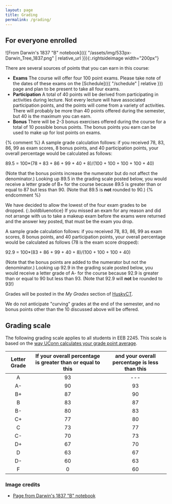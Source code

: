 ```yaml
---
layout: page
title: Grading
permalink: /grading/
---
```


## For everyone enrolled
![From Darwin's 1837 "B" notebook]({{ "/assets/img/533px-Darwin_Tree_1837.png" | relative_url }}){:.rightsideimage
 width="200px"}

There are several sources of points that you can earn in this course:
* **Exams** The course will offer four 100 point exams. Please take note of the dates of these exams on the [Schedule]({{ "/schedule" | relative }}) page and plan to be present to take all four exams. 
* **Participation** A total of 40 points will be derived from participating in activities during lecture. Not every lecture will have associated participation points, and the points will come from a variety of activities. There will probably be more than 40 points offered during the semester, but 40 is the maximum you can earn.
* **Bonus** There will be 2-3 bonus exercises offered during the course for a total of 10 possible bonus points. The bonus points you earn can be used to make up for lost points on exams. 

{% comment %}
A sample grade calculation follows: if you received 78, 83, 86, 99 as exam scores, 8 bonus points, and 40 participation points, your overall percentage would be calculated as follows: 

89.5 = 100*(78 + 83 + 86 + 99 + 40 + 8)/(100 + 100 + 100 + 100 + 40)

(Note that the bonus points increase the numerator but do not affect the denominator.) Looking up 89.5 in the grading scale posted below, you would receive a letter grade of B+ for the course because 89.5 is greater than or equal to 87 but less than 90. (Note that 89.5 is **not** rounded to 90.)
{% endcomment %}

We have decided to allow the lowest of the four exam grades to be dropped. 
{:.boldbluenotice} 
If you missed an exam for any reason and did not arrange with us to take a makeup exam before the exams were returned and the answer key posted, that must be the exam you drop.

A sample grade calculation follows: if you received 78, 83, 86, 99 as exam scores, 8 bonus points, and 40 participation points, your overall percentage would be calculated as follows (78 is the exam score dropped): 

92.9 = 100*(83 + 86 + 99 + 40 + 8)/(100 + 100 + 100 + 40)

(Note that the bonus points are added to the numerator but not the denominator.) Looking up 92.9 in the grading scale posted below, you would receive a letter grade of A- for the course because 92.9 is greater than or equal to 90 but less than 93. (Note that 92.9 will **not** be rounded to 93!)

Grades will be posted in the _My Grades_ section of [HuskyCT](https://huskyct.uconn.edu/).

We do not anticipate "curving" grades at the end of the semester, and no bonus points other than the 10 discussed above will be offered.

## Grading scale

The following grading scale applies to all students in EEB 2245. This scale is based on the [way UConn calculates your grade point average](https://catalog.uconn.edu/academic-regulations/grade-information/).

| Letter Grade | If your overall percentage is greater than or equal to this | and your overall percentage is less than this |
| :----------: | :---------------------------------------------------------: | :-------------------------------------------: |
|      A       |                            93                               |                ---                            |
|      A-      |                            90                               |                 93                            |
|      B+      |                            87                               |                 90                            |
|      B       |                            83                               |                 87                            |
|      B-      |                            80                               |                 83                            |
|      C+      |                            77                               |                 80                            |
|      C       |                            73                               |                 77                            |
|      C-      |                            70                               |                 73                            |
|      D+      |                            67                               |                 70                            |
|      D       |                            63                               |                 67                            |
|      D-      |                            60                               |                 63                            |
|      F       |                             0                               |                 60                            |


### Image credits
- [Page from Darwin's 1837 "B" notebook](https://en.wikipedia.org/wiki/Charles_Darwin#/media/File:Darwin_Tree_1837.png)
